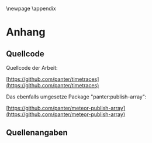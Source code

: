 \newpage
\appendix

# Anhang

## Quellcode

Quellcode der Arbeit:

[https://github.com/panter/timetraces](https://github.com/panter/timetraces)

Das ebenfalls umgesetze Package "panter:publish-array":

[https://github.com/panter/meteor-publish-array](https://github.com/panter/meteor-publish-array)



## Quellenangaben

   